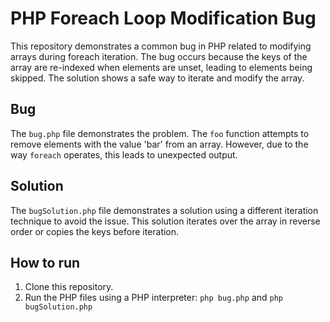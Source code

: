 # PHP Foreach Loop Modification Bug

This repository demonstrates a common bug in PHP related to modifying arrays during foreach iteration.  The bug occurs because the keys of the array are re-indexed when elements are unset, leading to elements being skipped.  The solution shows a safe way to iterate and modify the array.

## Bug
The `bug.php` file demonstrates the problem.  The `foo` function attempts to remove elements with the value 'bar' from an array. However, due to the way `foreach` operates, this leads to unexpected output.

## Solution
The `bugSolution.php` file demonstrates a solution using a different iteration technique to avoid the issue. This solution iterates over the array in reverse order or copies the keys before iteration. 

## How to run
1. Clone this repository.
2. Run the PHP files using a PHP interpreter: `php bug.php` and `php bugSolution.php`